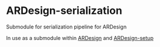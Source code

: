 # ARDesign-serialization
Submodule for serialization pipeline for ARDesign

In use as a submodule within [ARDesign](https://github.com/ubcemergingmedialab/ARDesign) and [ARDesign-setup](https://github.com/ubcemergingmedialab/ARDesign-setup)
